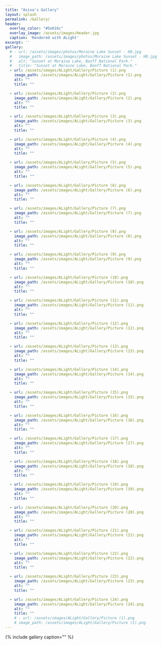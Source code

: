 ```yaml
---
title: "Asixa's Gallery"
layout: splash
permalink: /Gallery/
header:
  overlay_color: "#5e616c"
  overlay_image: /assets/images/Header.jpg
  caption: 'Rendered with ALight'
excerpt: ''
gallery:
  # - url: /assets/images/photos/Moraine Lake Sunset - HD.jpg
  #   image_path: /assets/images/photos/Moraine Lake Sunset - HD.jpg
  #   alt: "Sunset at Moraine Lake, Banff National Park."
  #   title: "Sunset at Moraine Lake, Banff National Park."
  - url: /assets/images/ALight/Gallery/Picture (1).png
    image_path: /assets/images/ALight/Gallery/Picture (1).png
    alt: ""
    title: ""

  - url: /assets/images/ALight/Gallery/Picture (2).png
    image_path: /assets/images/ALight/Gallery/Picture (2).png
    alt: ""
    title: ""

  - url: /assets/images/ALight/Gallery/Picture (3).png
    image_path: /assets/images/ALight/Gallery/Picture (3).png
    alt: ""
    title: ""

  - url: /assets/images/ALight/Gallery/Picture (4).png
    image_path: /assets/images/ALight/Gallery/Picture (4).png
    alt: ""
    title: ""

  - url: /assets/images/ALight/Gallery/Picture (5).png
    image_path: /assets/images/ALight/Gallery/Picture (5).png
    alt: ""
    title: ""

  - url: /assets/images/ALight/Gallery/Picture (6).png
    image_path: /assets/images/ALight/Gallery/Picture (6).png
    alt: ""
    title: ""

  - url: /assets/images/ALight/Gallery/Picture (7).png
    image_path: /assets/images/ALight/Gallery/Picture (7).png
    alt: ""
    title: ""

  - url: /assets/images/ALight/Gallery/Picture (8).png
    image_path: /assets/images/ALight/Gallery/Picture (8).png
    alt: ""
    title: ""

  - url: /assets/images/ALight/Gallery/Picture (9).png
    image_path: /assets/images/ALight/Gallery/Picture (9).png
    alt: ""
    title: ""

  - url: /assets/images/ALight/Gallery/Picture (10).png
    image_path: /assets/images/ALight/Gallery/Picture (10).png
    alt: ""
    title: ""

  - url: /assets/images/ALight/Gallery/Picture (11).png
    image_path: /assets/images/ALight/Gallery/Picture (11).png
    alt: ""
    title: ""

  - url: /assets/images/ALight/Gallery/Picture (12).png
    image_path: /assets/images/ALight/Gallery/Picture (12).png
    alt: ""
    title: ""

  - url: /assets/images/ALight/Gallery/Picture (13).png
    image_path: /assets/images/ALight/Gallery/Picture (13).png
    alt: ""
    title: ""

  - url: /assets/images/ALight/Gallery/Picture (14).png
    image_path: /assets/images/ALight/Gallery/Picture (14).png
    alt: ""
    title: ""

  - url: /assets/images/ALight/Gallery/Picture (15).png
    image_path: /assets/images/ALight/Gallery/Picture (15).png
    alt: ""
    title: ""

  - url: /assets/images/ALight/Gallery/Picture (16).png
    image_path: /assets/images/ALight/Gallery/Picture (16).png
    alt: ""
    title: ""

  - url: /assets/images/ALight/Gallery/Picture (17).png
    image_path: /assets/images/ALight/Gallery/Picture (17).png
    alt: ""
    title: ""

  - url: /assets/images/ALight/Gallery/Picture (18).png
    image_path: /assets/images/ALight/Gallery/Picture (18).png
    alt: ""
    title: ""

  - url: /assets/images/ALight/Gallery/Picture (19).png
    image_path: /assets/images/ALight/Gallery/Picture (19).png
    alt: ""
    title: ""

  - url: /assets/images/ALight/Gallery/Picture (20).png
    image_path: /assets/images/ALight/Gallery/Picture (20).png
    alt: ""
    title: ""

  - url: /assets/images/ALight/Gallery/Picture (21).png
    image_path: /assets/images/ALight/Gallery/Picture (21).png
    alt: ""
    title: ""

  - url: /assets/images/ALight/Gallery/Picture (22).png
    image_path: /assets/images/ALight/Gallery/Picture (22).png
    alt: ""
    title: ""

  - url: /assets/images/ALight/Gallery/Picture (23).png
    image_path: /assets/images/ALight/Gallery/Picture (23).png
    alt: ""
    title: ""

  - url: /assets/images/ALight/Gallery/Picture (24).png
    image_path: /assets/images/ALight/Gallery/Picture (24).png
    alt: ""
    title: ""
    # - url: /assets/images/ALight/Gallery/Picture (1).png
    # image_path: /assets/images/ALight/Gallery/Picture (1).png
---
```


{% include gallery caption="" %}